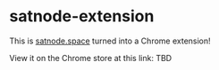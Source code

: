 # satnode-extension

This is [satnode.space](https://satnode.space) turned into a Chrome extension!

View it on the Chrome store at this link: TBD